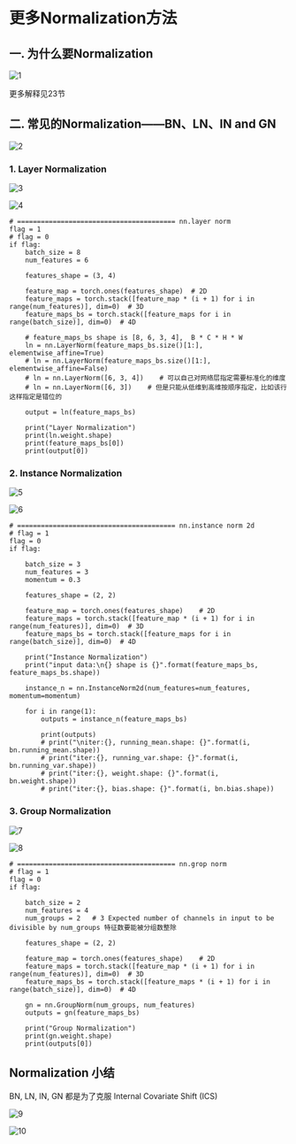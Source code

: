 # 更多Normalization方法
## 一. 为什么要Normalization
![1](docs/知识库/计算机和硬件/折叠/ai-self-learning-main/从python开始的ai学习/深度学习%20pytorch/24.%20更多Normalization方法/pcs/1.png "1")

更多解释见23节

## 二. 常见的Normalization——BN、LN、IN and GN
![2](docs/知识库/计算机和硬件/折叠/ai-self-learning-main/从python开始的ai学习/深度学习%20pytorch/24.%20更多Normalization方法/pcs/2.png "2")

### 1. Layer Normalization
![3](docs/知识库/计算机和硬件/折叠/ai-self-learning-main/从python开始的ai学习/深度学习%20pytorch/24.%20更多Normalization方法/pcs/3.png "3")

![4](docs/知识库/计算机和硬件/折叠/ai-self-learning-main/从python开始的ai学习/深度学习%20pytorch/24.%20更多Normalization方法/pcs/4.png "4")

```
# ======================================== nn.layer norm
flag = 1
# flag = 0
if flag:
    batch_size = 8
    num_features = 6

    features_shape = (3, 4)

    feature_map = torch.ones(features_shape)  # 2D
    feature_maps = torch.stack([feature_map * (i + 1) for i in range(num_features)], dim=0)  # 3D
    feature_maps_bs = torch.stack([feature_maps for i in range(batch_size)], dim=0)  # 4D

    # feature_maps_bs shape is [8, 6, 3, 4],  B * C * H * W
    ln = nn.LayerNorm(feature_maps_bs.size()[1:], elementwise_affine=True)
    # ln = nn.LayerNorm(feature_maps_bs.size()[1:], elementwise_affine=False)
    # ln = nn.LayerNorm([6, 3, 4])    # 可以自己对网络层指定需要标准化的维度
    # ln = nn.LayerNorm([6, 3])    # 但是只能从低维到高维按顺序指定，比如该行这样指定是错位的

    output = ln(feature_maps_bs)

    print("Layer Normalization")
    print(ln.weight.shape)
    print(feature_maps_bs[0])
    print(output[0])
```
### 2. Instance Normalization
![5](docs/知识库/计算机和硬件/折叠/ai-self-learning-main/从python开始的ai学习/深度学习%20pytorch/24.%20更多Normalization方法/pcs/5.png "5")

![6](docs/知识库/计算机和硬件/折叠/ai-self-learning-main/从python开始的ai学习/深度学习%20pytorch/24.%20更多Normalization方法/pcs/6.png "6")
```
# ======================================== nn.instance norm 2d
# flag = 1
flag = 0
if flag:

    batch_size = 3
    num_features = 3
    momentum = 0.3

    features_shape = (2, 2)

    feature_map = torch.ones(features_shape)    # 2D
    feature_maps = torch.stack([feature_map * (i + 1) for i in range(num_features)], dim=0)  # 3D
    feature_maps_bs = torch.stack([feature_maps for i in range(batch_size)], dim=0)  # 4D

    print("Instance Normalization")
    print("input data:\n{} shape is {}".format(feature_maps_bs, feature_maps_bs.shape))

    instance_n = nn.InstanceNorm2d(num_features=num_features, momentum=momentum)

    for i in range(1):
        outputs = instance_n(feature_maps_bs)

        print(outputs)
        # print("\niter:{}, running_mean.shape: {}".format(i, bn.running_mean.shape))
        # print("iter:{}, running_var.shape: {}".format(i, bn.running_var.shape))
        # print("iter:{}, weight.shape: {}".format(i, bn.weight.shape))
        # print("iter:{}, bias.shape: {}".format(i, bn.bias.shape))
```

### 3. Group Normalization
![7](docs/知识库/计算机和硬件/折叠/ai-self-learning-main/从python开始的ai学习/深度学习%20pytorch/24.%20更多Normalization方法/pcs/7.png "7")

![8](docs/知识库/计算机和硬件/折叠/ai-self-learning-main/从python开始的ai学习/深度学习%20pytorch/24.%20更多Normalization方法/pcs/8.png "8")
```
# ======================================== nn.grop norm
# flag = 1
flag = 0
if flag:

    batch_size = 2
    num_features = 4
    num_groups = 2   # 3 Expected number of channels in input to be divisible by num_groups 特征数要能被分组数整除

    features_shape = (2, 2)

    feature_map = torch.ones(features_shape)    # 2D
    feature_maps = torch.stack([feature_map * (i + 1) for i in range(num_features)], dim=0)  # 3D
    feature_maps_bs = torch.stack([feature_maps * (i + 1) for i in range(batch_size)], dim=0)  # 4D

    gn = nn.GroupNorm(num_groups, num_features)
    outputs = gn(feature_maps_bs)

    print("Group Normalization")
    print(gn.weight.shape)
    print(outputs[0])
```
## Normalization 小结
BN, LN, IN, GN 都是为了克服 Internal Covariate Shift (ICS)

![9](docs/知识库/计算机和硬件/折叠/ai-self-learning-main/从python开始的ai学习/深度学习%20pytorch/24.%20更多Normalization方法/pcs/9.png "9")

![10](docs/知识库/计算机和硬件/折叠/ai-self-learning-main/从python开始的ai学习/深度学习%20pytorch/24.%20更多Normalization方法/pcs/10.png "10")


